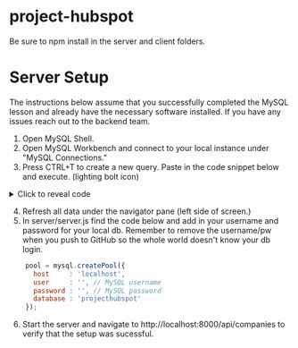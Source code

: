 # project-hubspot

<bold>Be sure to npm install in the server and client folders.</bold>


# Server Setup
The instructions below assume that you successfully completed the MySQL lesson and already have the necessary software installed. If you have any issues reach out to the backend team.

1) Open MySQL Shell.
2) Open MySQL Workbench and connect to your local instance under "MySQL Connections."
3) Press CTRL+T to create a new query. Paste in the code snippet below and execute. (lighting bolt icon)

<details>
<summary>Click to reveal code </summary>

```sql
CREATE DATABASE IF NOT EXISTS projecthubspot;

USE projecthubspot;

CREATE TABLE IF NOT EXISTS Companies (
  `companyId` INT auto_increment primary key unique not null,
  `companyName` VARCHAR(150) CHARACTER SET utf8,
  `logoUrl` VARCHAR(250) CHARACTER SET utf8,
  `city` VARCHAR(50) CHARACTER SET utf8,
  `state` VARCHAR(50) CHARACTER SET utf8,
  `createdDate` INT,
  `updatedDate` INT
);
INSERT INTO Companies VALUES
    (NULL,'IBM','https://raw.githubusercontent.com/doss2k/project-hubspot/master/server/client/src/static/images/ibm.png','Armonk','New York',1546562110,1556580910),
    (NULL,'Cisco','https://raw.githubusercontent.com/doss2k/project-hubspot/master/server/client/src/static/images/cisco.png','San Francisco','California',1486168510,1526945710),
    (NULL,'United Health','https://raw.githubusercontent.com/doss2k/project-hubspot/master/server/client/src/static/images/unitedhealth.png','Minnetonka','Minnesota',1426376110,1503704110),
    (NULL,'Verizon','https://raw.githubusercontent.com/doss2k/project-hubspot/master/server/client/src/static/images/verizon.png','New York City','New York',1541464510,1551832510),
    (NULL,'Costco','https://raw.githubusercontent.com/doss2k/project-hubspot/master/server/client/src/static/images/costco.png','Seattle ','Washington',1285544110,1350776110),
    (NULL,'Exxon Mobil','https://raw.githubusercontent.com/doss2k/project-hubspot/master/server/client/src/static/images/exxonmobil.png','Irving ','Texas',1478216110,1512434110),
    (NULL,'Lowes','https://raw.githubusercontent.com/doss2k/project-hubspot/master/server/client/src/static/images/lowes.png','Charlotte','North Carolina',1437176110,1524008110),
    (NULL,'Boeing','https://raw.githubusercontent.com/doss2k/project-hubspot/master/server/client/src/static/images/boeing.png','Chicago','Illinois',1528846510,1545784510),
    (NULL,'Home Depot','https://raw.githubusercontent.com/doss2k/project-hubspot/master/server/client/src/static/images/homedepot.png','Atlanta','Georgia',1404776110,1471476910),
    (NULL,'State Farm Insurance','https://raw.githubusercontent.com/doss2k/project-hubspot/master/server/client/src/static/images/statefarm.png','Bloomington','Indiana',1494891310,1525563310);
    
    CREATE TABLE IF NOT EXISTS Deals (
    `dealId` INT auto_increment primary key unique not null,
    `dealName` VARCHAR(150) CHARACTER SET utf8,
    `stage` VARCHAR(150) CHARACTER SET utf8,
    `amount` NUMERIC(12, 2),
    `createdDate` INT,
    `closeDate` INT,
    `companyId` INT
);
INSERT INTO Deals VALUES
    (NULL,'State Farm Insurance','Initiated',100000.00,1524432669,1532298909,10),
    (NULL,'Home Depot POS Machine Sales','Contract Sent',500000.00,1540503069,1544744109,9),
    (NULL,'Boeing PC Sales','Closed Lost',780650.00,1532295069,1552570269,8),
    (NULL,'Lowes POS Machine Sales','Qualified',1200450.00,1541698269,1548016269,7),
    (NULL,'Exxon Mobil Automated Gas Pump Sales','Closed Won',34789000.00,1520984109,1542929709,6),
    (NULL,'Costco CC Machine Sales','Closed Lost',12300.00,1517229309,1540816509,5),
    (NULL,'Verizon Tablet Sales','Contract Sent',1560000.00,1576330269,1549215069,4),
    (NULL,'United Health PC Sales','Closed Won',490450.00,1513773309,1533422109,3),
    (NULL,'Cisco Router Sales','Initiated',3800650.00,1523140509,1536881709,2),
    (NULL,'IBM Computer Sales','Qualified',1678450.00,1555097469,1556393469,1);
```
</details>

4. Refresh all data under the navigator pane (left side of screen.)
5. In server/server.js find the code below and add in your username and password for your local db. <bold>Remember to remove the username/pw when you push to GitHub so the whole world doesn't know your db login.</bold>
```js
    pool = mysql.createPool({
      host     : 'localhost',
      user     : '', // MySQL username
      password : '', // MySQL password
      database : 'projecthubspot'
    });
```
6. Start the server and navigate to http://localhost:8000/api/companies to verify that the setup was sucessful.